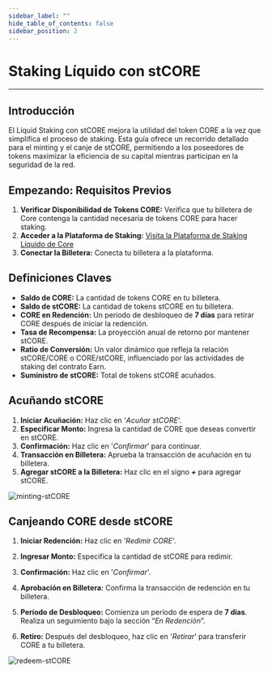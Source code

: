 ```yaml
---
sidebar_label: ""
hide_table_of_contents: false
sidebar_position: 2
---
```


# Staking Líquido con stCORE

---

## Introducción

El Liquid Staking con stCORE mejora la utilidad del token CORE a la vez que simplifica el proceso de staking. Esta guía ofrece un recorrido detallado para el minting y el canje de stCORE, permitiendo a los poseedores de tokens maximizar la eficiencia de su capital mientras participan en la seguridad de la red.

## Empezando: Requisitos Previos

1. **Verificar Disponibilidad de Tokens CORE:** Verifica que tu billetera de Core contenga la cantidad necesaria de tokens CORE para hacer staking.
2. **Acceder a la Plataforma de Staking:** [Visita la Plataforma de Staking Líquido de Core](https://stake.coredao.org/liquid-staking/stcore)
3. **Conectar la Billetera:** Conecta tu billetera a la plataforma.

## Definiciones Claves

- **Saldo de CORE:** La cantidad de tokens CORE en tu billetera.
- **Saldo de stCORE:** La cantidad de tokens stCORE en tu billetera.
- **CORE en Redención:** Un período de desbloqueo de **7 días** para retirar CORE después de iniciar la redención.
- **Tasa de Recompensa:** La proyección anual de retorno por mantener stCORE.
- **Ratio de Conversión:** Un valor dinámico que refleja la relación stCORE/CORE o CORE/stCORE, influenciado por las actividades de staking del contrato Earn.
- **Suministro de stCORE:** Total de tokens stCORE acuñados.

## Acuñando stCORE

1. **Iniciar Acuñación:** Haz clic en '_Acuñar stCORE_'.
2. **Especificar Monto:** Ingresa la cantidad de CORE que deseas convertir en stCORE.
3. **Confirmación:** Haz clic en '_Confirmar_' para continuar.
4. **Transacción en Billetera:** Aprueba la transacción de acuñación en tu billetera.
5. **Agregar stCORE a la Billetera:** Haz clic en el signo **_+_** para agregar stCORE.

![minting-stCORE](../../../../static/img/stCore/mint-stcore.png)

## Canjeando CORE desde stCORE

1. **Iniciar Redención:** Haz clic en '_Redimir CORE_'.

2. **Ingresar Monto:** Especifica la cantidad de stCORE para redimir.

3. **Confirmación:** Haz clic en '_Confirmar_'.

4. **Aprobación en Billetera:** Confirma la transacción de redención en tu billetera.

5. **Período de Desbloqueo:** Comienza un período de espera de **7 días**. Realiza un seguimiento bajo la sección “_En Redención_”.

6. **Retiro:** Después del desbloqueo, haz clic en '_Retirar_' para transferir CORE a tu billetera.

![redeem-stCORE](../../../../static/img/stCore/redeem-stcore.png)
